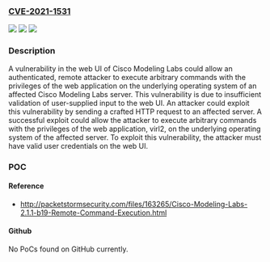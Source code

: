 ### [CVE-2021-1531](https://cve.mitre.org/cgi-bin/cvename.cgi?name=CVE-2021-1531)
![](https://img.shields.io/static/v1?label=Product&message=Cisco%20Modeling%20Labs%20&color=blue)
![](https://img.shields.io/static/v1?label=Version&message=n%2Fa&color=blue)
![](https://img.shields.io/static/v1?label=Vulnerability&message=CWE-88&color=brighgreen)

### Description

A vulnerability in the web UI of Cisco Modeling Labs could allow an authenticated, remote attacker to execute arbitrary commands with the privileges of the web application on the underlying operating system of an affected Cisco Modeling Labs server. This vulnerability is due to insufficient validation of user-supplied input to the web UI. An attacker could exploit this vulnerability by sending a crafted HTTP request to an affected server. A successful exploit could allow the attacker to execute arbitrary commands with the privileges of the web application, virl2, on the underlying operating system of the affected server. To exploit this vulnerability, the attacker must have valid user credentials on the web UI.

### POC

#### Reference
- http://packetstormsecurity.com/files/163265/Cisco-Modeling-Labs-2.1.1-b19-Remote-Command-Execution.html

#### Github
No PoCs found on GitHub currently.

